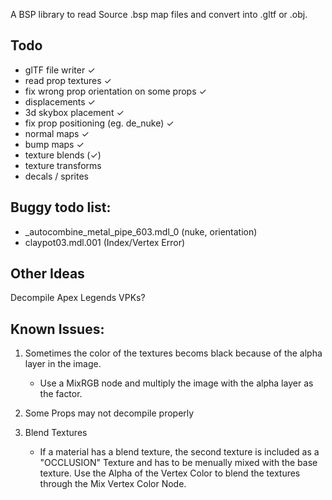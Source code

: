 A BSP library to read Source .bsp map files and convert into .gltf or .obj.

## Todo

- glTF file writer  	                        ✓
- read prop textures                            ✓
- fix wrong prop orientation on some props      ✓
- displacements                                 ✓
- 3d skybox placement                           ✓
- fix prop positioning (eg. de_nuke)            ✓
- normal maps                                   ✓
- bump maps                                     ✓
- texture blends                                (✓)
- texture transforms
- decals / sprites

## Buggy todo list:

- _autocombine_metal_pipe_603.mdl_0 (nuke, orientation)
- claypot03.mdl.001 (Index/Vertex Error)

## Other Ideas

Decompile Apex Legends VPKs?

## Known Issues:

1. Sometimes the color of the textures becoms black because of the alpha layer in the image.
    - Use a MixRGB node and multiply the image with the alpha layer as the factor.

2. Some Props may not decompile properly

3. Blend Textures
    - If a material has a blend texture, the second texture is included as a "OCCLUSION" Texture and has to be menually mixed with the base texture. Use the Alpha of the Vertex Color to blend the textures through the Mix Vertex Color Node.
